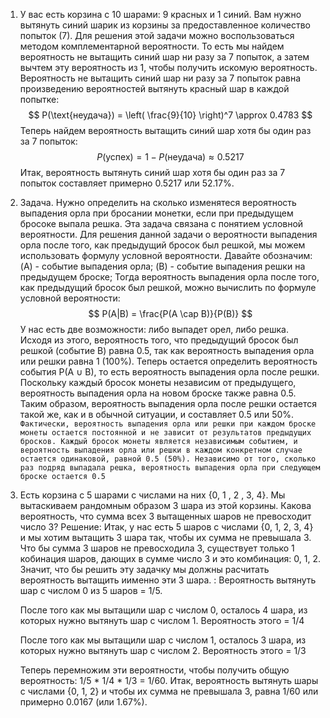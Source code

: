 1) У вас есть корзина с 10 шарами: 9 красных и 1 синий. Вам нужно вытянуть синий шарик из корзины за предоставленное количество попыток (7).  Для решения этой задачи можно воспользоваться методом комплементарной вероятности. То есть мы найдем вероятность не вытащить синий шар ни разу за 7 попыток, а затем вычтем эту вероятность из 1, чтобы получить искомую вероятность.  Вероятность не вытащить синий шар ни разу за 7 попыток равна произведению вероятностей вытянуть красный шар в каждой попытке:   $$ P(\text{неудача}) = \left( \frac{9}{10} \right)^7 \approx 0.4783 $$ Теперь найдем вероятность вытащить синий шар хотя бы один раз за 7 попыток:  $$ P(\text{успех}) = 1 - P(\text{неудача}) \approx 0.5217 $$Итак, вероятность вытянуть синий шар хотя бы один раз за 7 попыток составляет примерно 0.5217 или 52.17%.
2) Задача. Нужно определить на сколько изменятеся вероятность выпадения орла при бросании монетки, если при предыдущем бросоке выпала решка. Эта задача связана с понятием условной вероятности. Для решения данной задачи о вероятности выпадения орла после того, как предыдущий бросок был решкой, мы можем использовать формулу условной вероятности. Давайте обозначим:   (A) - событие выпадения орла; (B) - событие выпадения решки на предыдущем броске; Тогда вероятность выпадения орла после того, как предыдущий бросок был решкой, можно вычислить по формуле условной вероятности: $$ P(A|B) = \frac{P(A \cap B)}{P(B)} $$ У нас есть две возможности: либо выпадет орел, либо решка. Исходя из этого, вероятность того, что предыдущий бросок был решкой (событие B) равна 0.5, так как вероятность выпадения орла или решки равна 1 (100%). Теперь остается определить вероятность события P(A ∪ B), то есть вероятность выпадения орла после решки. Поскольку каждый бросок монеты независим от предыдущего, вероятность выпадения орла на новом броске также равна 0.5. Таким образом, вероятность выпадения орла после решки остается такой же, как и в обычной ситуации, и составляет 0.5 или 50%. `Фактически, вероятность выпадения орла или решки при каждом броске монеты остается постоянной и не зависит от результатов предыдущих бросков. Каждый бросок монеты является независимым событием, и вероятность выпадения орла или решки в каждом конкретном случае остается одинаковой, равной 0.5 (50%). Независимо от того, сколько раз подряд выпадала решка, вероятность выпадения орла при следующем броске остается 0.5`
3)  Есть корзина с 5 шарами с числами на них {0, 1 , 2 , 3, 4}. Мы вытаскиваем рандомным образом 3 шара из этой корзины.  Какова вероятность, что сумма всех 3 вытащенных шаров не превосходит число 3? Решение: Итак, у нас есть 5 шаров с числами {0, 1, 2, 3, 4} и мы хотим вытащить 3 шара так, чтобы их сумма не превышала 3. Что бы сумма 3 шаров не превосходила 3, существует только 1 кобинация шаров, дающих в сумме число 3 и это комбинация:  0, 1, 2. Значит, что бы решить эту задачку мы должны расчитать вероятность вытащить иименно эти 3 шара. : 
	Вероятность вытянуть шар с числом 0 из 5 шаров = 1/5.
	 
	После того как мы вытащили шар с числом 0, осталось 4 шара, из которых нужно вытянуть шар с числом 1. Вероятность этого = 1/4
	  
	После того как мы вытащили шар с числом 1, осталось 3 шара, из которых нужно вытянуть шар с числом 2. Вероятность этого = 1/3  
	
	Теперь перемножим эти вероятности, чтобы получить общую вероятность: 1/5 * 1/4 * 1/3 = 1/60.
	Итак, вероятность вытянуть шары с числами {0, 1, 2} и чтобы их сумма не превышала 3, равна 1/60 или примерно 0.0167 (или 1.67%).